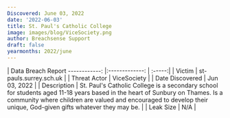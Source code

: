 ```yaml
---
Discovered: June 03, 2022
date: '2022-06-03'
title: St. Paul's Catholic College
image: images/blog/ViceSociety.png
author: Breachsense Support
draft: false
yearmonths: 2022/june
---
```



| Data Breach Report
------------:   |:-------------:    | :-----:|
| Victim    | st-pauls.surrey.sch.uk      | 
| Threat Actor    | ViceSociety      | 
| Date Discovered    | Jun 03, 2022      | 
| Description    | St. Paul's Catholic College is a secondary school for students aged 11-18 years based in the heart of Sunbury on Thames. Is a community where children are valued and encouraged to develop their unique, God-given gifts whatever they may be.      | 
| Leak Size    | N/A      | 

